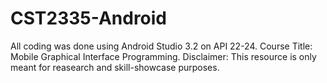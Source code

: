 # CST2335-Android
All coding was done using Android Studio 3.2 on API 22-24.
Course Title: Mobile Graphical Interface Programming.
Disclaimer: This resource is only meant for reasearch and skill-showcase purposes.
